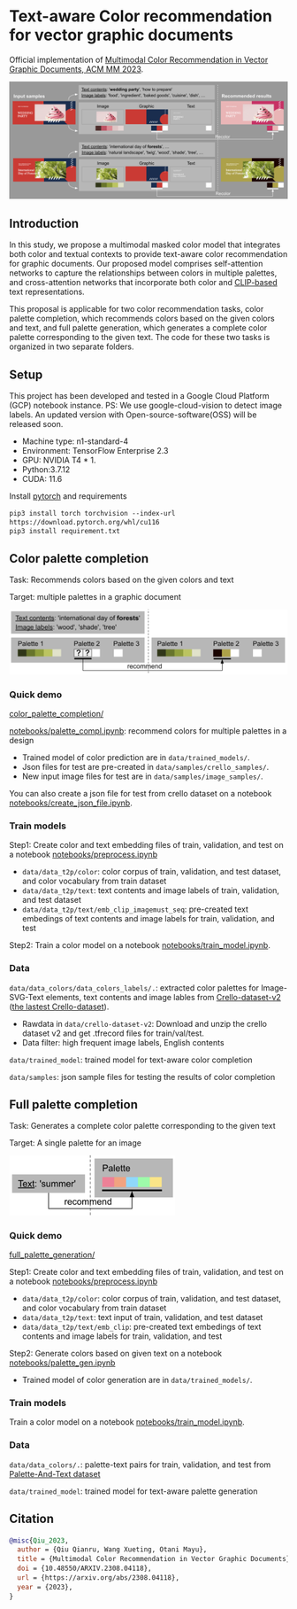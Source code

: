 # Text-aware Color recommendation for vector graphic documents 

Official implementation of [Multimodal Color Recommendation in Vector Graphic Documents, ACM MM 2023](https://arxiv.org/abs/2308.04118).

![Overview_image](docs/overview.png)

## Introduction

In this study, we propose a multimodal masked color model that integrates both color and textual contexts to provide text-aware color recommendation for graphic documents. Our proposed model comprises self-attention networks to capture the relationships between colors in multiple palettes, and cross-attention networks that incorporate both color and [CLIP-based](https://github.com/openai/CLIP) text representations. 

This proposal is applicable for two color recommendation tasks, color palette completion, which recommends colors based on the given colors and text, and full palette generation, which generates a complete color palette corresponding to the given text. The code for these two tasks is organized in two separate folders.

## Setup

This project has been developed and tested in a Google Cloud Platform (GCP) notebook instance.
PS: We use google-cloud-vision to detect image labels. An updated version with Open-source-software(OSS) will be released soon.
- Machine type: n1-standard-4
- Environment: TensorFlow Enterprise 2.3
- GPU: NVIDIA T4 * 1.
- Python:3.7.12
- CUDA: 11.6

Install [pytorch](https://pytorch.org/get-started/locally/) and requirements
```
pip3 install torch torchvision --index-url https://download.pytorch.org/whl/cu116
pip3 install requirement.txt
```

## Color palette completion

Task: Recommends colors based on the given colors and text

Target: multiple palettes in a graphic document

<img src="docs/palette_completion.png" width="650px">

### Quick demo

[color_palette_completion/](color_palette_completion/)

[notebooks/palette_compl.ipynb](color_palette_completion/notebooks/palette_compl.ipynb): recommend colors for multiple palettes in a design
- Trained model of color prediction are in `data/trained_models/`.
- Json files for test are pre-created in `data/samples/crello_samples/`.
- New input image files for test are in `data/samples/image_samples/`.

You can also create a json file for test from crello dataset on a notebook [notebooks/create_json_file.ipynb](color_palette_completion/notebooks/create_json_file.ipynb).

### Train models

Step1: Create color and text embedding files of train, validation, and test on a notebook [notebooks/preprocess.ipynb](color_palette_completion/notebooks/preprocess.ipynb)
- `data/data_t2p/color`: color corpus of train, validation, and test dataset, and color vocabulary from train dataset
- `data/data_t2p/text`: text contents and image labels of train, validation, and test dataset
- `data/data_t2p/text/emb_clip_imagemust_seq`: pre-created text embedings of text contents and image labels for train, validation, and test

Step2: Train a color model on a notebook [notebooks/train_model.ipynb](color_palette_completion/notebooks/train_model.ipynb).

### Data

`data/data_colors/data_colors_labels/.`: extracted color palettes for Image-SVG-Text elements, text contents and image lables from [Crello-dataset-v2](https://storage.googleapis.com/ailab-public/canvas-vae/crello-dataset-v2.zip) ([the lastest Crello-dataset](https://github.com/CyberAgentAILab/canvas-vae/blob/main/docs/crello-dataset.md)).
- Rawdata in `data/crello-dataset-v2`: Download and unzip the crello dataset v2 and get .tfrecord files for train/val/test.
- Data filter: high frequent image labels, English contents

`data/trained_model`: trained model for text-aware color completion

`data/samples`: json sample files for testing the results of color completion

## Full palette completion

Task: Generates a complete color palette corresponding to the given text

Target: A single palette for an image

<img src="docs/full_palette_generation.png" width="300px">

### Quick demo

[full_palette_generation/](full_palette_generation/)

Step1: Create color and text embedding files of train, validation, and test on a notebook [notebooks/preprocess.ipynb](full_palette_generation/notebooks/preprocess.ipynb)
- `data/data_t2p/color`: color corpus of train, validation, and test dataset, and color vocabulary from train dataset
- `data/data_t2p/text`: text input of train, validation, and test dataset
- `data/data_t2p/text/emb_clip`: pre-created text embedings of text contents and image labels for train, validation, and test

Step2: Generate colors based on given text on a notebook [notebooks/palette_gen.ipynb](full_palette_generation/notebooks/palette_gen.ipynb)
- Trained model of color generation are in `data/trained_models/`.

### Train models

Train a color model on a notebook [notebooks/train_model.ipynb](full_palette_generation/notebooks/train_model.ipynb).

### Data

`data/data_colors/.`: palette-text pairs for train, validation, and test from [Palette-And-Text dataset](https://github.com/awesome-davian/Text2Colors)

`data/trained_model`: trained model for text-aware palette generation

## Citation

```bibtex
@misc{Qiu_2023,
  author = {Qiu Qianru, Wang Xueting, Otani Mayu},
  title = {Multimodal Color Recommendation in Vector Graphic Documents},  
  doi = {10.48550/ARXIV.2308.04118},  
  url = {https://arxiv.org/abs/2308.04118},  
  year = {2023},
}
```
